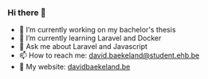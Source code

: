 ### Hi there 👋


- 🔭 I’m currently working on my bachelor's thesis
- 🌱 I’m currently learning Laravel and Docker
- 💬 Ask me about Laravel and Javascript
- 📫 How to reach me: david.baekeland@student.ehb.be
- :signal_strength: My website: [davidbaekeland.be](https://davidbaekeland.be/)

<!--
**DavidBaekeland/DavidBaekeland** is a ✨ _special_ ✨ repository because its `README.md` (this file) appears on your GitHub profile.

Here are some ideas to get you started:

- 🔭 I’m currently working on ...
- 🌱 I’m currently learning ...
- 👯 I’m looking to collaborate on ...
- 🤔 I’m looking for help with ...
- 💬 Ask me about ...
- 📫 How to reach me: ...
- 😄 Pronouns: ...
- ⚡ Fun fact: ...
-->
